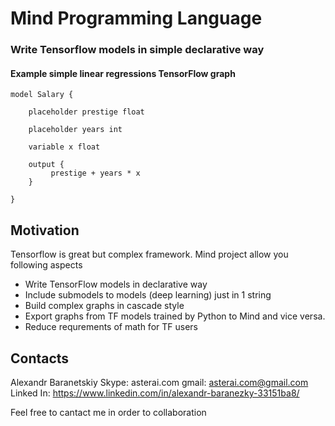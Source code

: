 # Mind Programming Language

### Write Tensorflow models in simple declarative way

#### Example simple linear regressions TensorFlow  graph
```
model Salary {
	
    placeholder prestige float

    placeholder years int

    variable x float

    output {
         prestige + years * x
    }

}
```

## Motivation 

Tensorflow is great but complex framework. Mind project allow you following aspects
* Write TensorFlow models in declarative way
* Include submodels to models (deep learning) just in 1 string
* Build complex graphs in cascade style
* Export graphs from TF models trained by Python to Mind and vice versa.
* Reduce requrements of math for TF users

## Contacts

Alexandr Baranetskiy
Skype: asterai.com
gmail: asterai.com@gmail.com
Linked In: https://www.linkedin.com/in/alexandr-baranezky-33151ba8/

Feel free to cantact me in order to collaboration